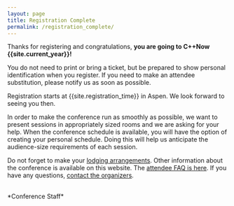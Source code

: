 ```yaml
---
layout: page
title: Registration Complete
permalink: /registration_complete/
---
```


Thanks for registering and congratulations, **you are going to C++Now {{site.current_year}}!**

You do not need to print or bring a ticket, but be prepared to show personal identification when you register. If you need to make an attendee substitution, please notify us as soon as possible.

Registration starts at {{site.registration_time}} in Aspen. We look forward to seeing you then.

In order to make the conference run as smoothly as possible, we want to present sessions in appropriately sized rooms and we are asking for your help. When the conference schedule is available, you will have the option of creating your personal schedule. Doing this will help us anticipate the audience-size requirements of each session.

Do not forget to make your [lodging arrangements](/location/lodging/). Other information about the conference is available on this website. The [attendee FAQ is here](/about/faq/#attendee-faq). If you have any questions, [contact the organizers](/about/contact/).



<br>
*Conference Staff*